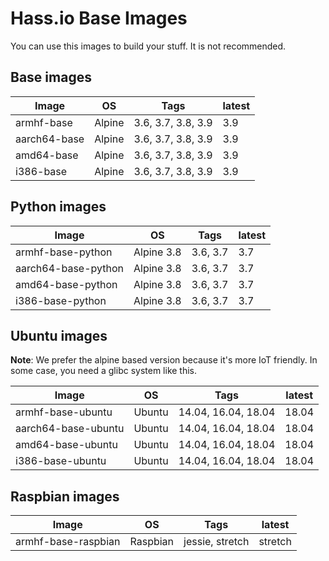 # Hass.io Base Images

You can use this images to build your stuff. It is not recommended.

## Base images

| Image | OS | Tags | latest |
|-------|----|------|--------|
| armhf-base | Alpine | 3.6, 3.7, 3.8, 3.9 | 3.9 |
| aarch64-base | Alpine | 3.6, 3.7, 3.8, 3.9 | 3.9 |
| amd64-base | Alpine | 3.6, 3.7, 3.8, 3.9 | 3.9 |
| i386-base | Alpine | 3.6, 3.7, 3.8, 3.9 | 3.9 |

## Python images

| Image | OS | Tags | latest |
|-------|----|------|--------|
| armhf-base-python | Alpine 3.8 | 3.6, 3.7 | 3.7 |
| aarch64-base-python | Alpine 3.8 | 3.6, 3.7 | 3.7 |
| amd64-base-python | Alpine 3.8 | 3.6, 3.7 | 3.7 |
| i386-base-python | Alpine 3.8 | 3.6, 3.7 | 3.7 |

## Ubuntu images

**Note**: We prefer the alpine based version because it's more IoT friendly. In some case, you need a glibc system like this.

| Image | OS | Tags | latest |
|-------|----|------|--------|
| armhf-base-ubuntu | Ubuntu | 14.04, 16.04, 18.04 | 18.04 |
| aarch64-base-ubuntu | Ubuntu | 14.04, 16.04, 18.04 | 18.04 |
| amd64-base-ubuntu | Ubuntu | 14.04, 16.04, 18.04 | 18.04 |
| i386-base-ubuntu | Ubuntu | 14.04, 16.04, 18.04 | 18.04 |

## Raspbian images

| Image | OS | Tags | latest |
|-------|----|------|--------|
| armhf-base-raspbian | Raspbian | jessie, stretch | stretch |
